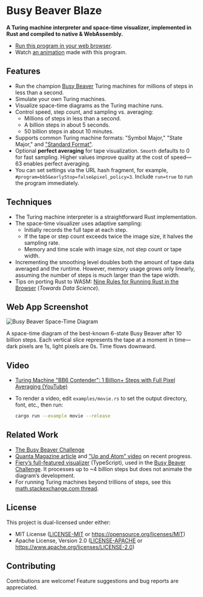 # Busy Beaver Blaze

**A Turing machine interpreter and space-time visualizer, implemented in Rust and compiled to native & WebAssembly.**

- [Run this program in your web browser](https://carlkcarlk.github.io/busy_beaver_blaze/).
- Watch [an animation](https://youtu.be/IBcJ2vRHGAY) made with this program.

## Features

- Run the champion [Busy Beaver](https://en.wikipedia.org/wiki/Busy_beaver) Turing machines for millions of steps in less than a second.
- Simulate your own Turing machines.
- Visualize space-time diagrams as the Turing machine runs.
- Control speed, step count, and sampling vs. averaging:
  - Millions of steps in less than a second.
  - A billion steps in about 5 seconds.
  - 50 billion steps in about 10 minutes.
- Supports common Turing machine formats: "Symbol Major," "State Major," and ["Standard Format"](https://discuss.bbchallenge.org/t/standard-tm-text-format/60).
- Optional **perfect averaging** for tape visualization. `Smooth` defaults to 0 for fast sampling. Higher values improve quality at the cost of speed—63 enables perfect averaging.
- You can set settings via the URL hash fragment, for example, `#program=bb5&earlyStop=false&pixel_policy=3`. Include `run=true` to run the program immediately.

## Techniques

- The Turing machine interpreter is a straightforward Rust implementation.
- The space-time visualizer uses adaptive sampling:
  - Initially records the full tape at each step.
  - If the tape or step count exceeds twice the image size, it halves the sampling rate.
  - Memory and time scale with image size, not step count or tape width.
- Incrementing the smoothing level doubles both the amount of tape data averaged and the runtime. However, memory usage grows only linearly, assuming the number of steps is much larger than the tape width.
- Tips on porting Rust to WASM: [Nine Rules for Running Rust in the Browser](https://medium.com/towards-data-science/nine-rules-for-running-rust-in-the-browser-8228353649d1) (*Towards Data Science*).

## Web App Screenshot

![Busy Beaver Space-Time Diagram](Screenshot.png)

A space-time diagram of the best-known 6-state Busy Beaver after 10 billion steps. Each vertical slice represents the tape at a moment in time—dark pixels are 1s, light pixels are 0s. Time flows downward.

## Video

- [Turing Machine "BB6 Contender": 1 Billion+ Steps with Full Pixel Averaging (YouTube)](https://www.youtube.com/watch?v=jNOkv5o5cDQ)
- To render a video, edit `examples/movie.rs` to set the output directory, font, etc., then run:

  ```bash
  cargo run --example movie --release
  ```

## Related Work

- [The Busy Beaver Challenge](https://bbchallenge.org)
- [Quanta Magazine article](https://www.quantamagazine.org/amateur-mathematicians-find-fifth-busy-beaver-turing-machine-20240702/) and ["Up and Atom" video](https://www.youtube.com/watch?v=pQWFSj1CXeg&t=977s) on recent progress.
- [Fiery’s full-featured visualizer](https://fiery.pages.dev/turing/1RB1LC_0RD0RB_1RA0LC_1LD1RA) (TypeScript), used in the [Busy Beaver Challenge](https://bbchallenge.org/). It processes up to ~4 billion steps but does not animate the diagram’s development.
- For running Turing machines beyond trillions of steps, see this [math.stackexchange.com thread](https://math.stackexchange.com/questions/1202334/how-was-the-busy-beaver-candidate-fReador-6-states-calculated).

## License

This project is dual-licensed under either:

- MIT License ([LICENSE-MIT](LICENSE-MIT) or <https://opensource.org/licenses/MIT>)
- Apache License, Version 2.0 ([LICENSE-APACHE](LICENSE-APACHE) or <https://www.apache.org/licenses/LICENSE-2.0>)

## Contributing

Contributions are welcome! Feature suggestions and bug reports are appreciated.
